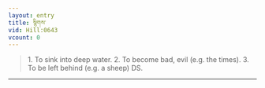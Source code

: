 ```yaml
---
layout: entry
title: སྙིགས་
vid: Hill:0643
vcount: 0
---
```

> 1\. To sink into deep water\. 2\. To become bad, evil (e\.g\. the times)\. 3\. To be left behind (e\.g\. a sheep) DS\.


---

